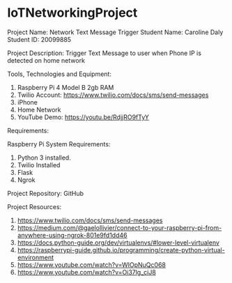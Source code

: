 # IoTNetworkingProject

Project Name: Network Text Message Trigger
Student Name: Caroline Daly 
Student ID: 20099885

Project Description: Trigger Text Message to user when Phone IP is detected on home network

Tools, Technologies and Equipment:
1. Raspberry Pi 4 Model B 2gb RAM
2. Twilio Account: https://www.twilio.com/docs/sms/send-messages
3. iPhone
4. Home Network
5. YouTube Demo: https://youtu.be/RdjjRO9fTyY


Requirements: 

Raspberry Pi System Requirements:
1. Python 3 installed. 
2. Twilio Installed
3. Flask
4. Ngrok

Project Repository: GitHub

Project Resources: 
1. https://www.twilio.com/docs/sms/send-messages
2. https://medium.com/@gaelollivier/connect-to-your-raspberry-pi-from-anywhere-using-ngrok-801e9fd1dd46
3. https://docs.python-guide.org/dev/virtualenvs/#lower-level-virtualenv
4. https://raspberrypi-guide.github.io/programming/create-python-virtual-environment
5. https://www.youtube.com/watch?v=WIOpNuQc068
6. https://www.youtube.com/watch?v=Oi37lg_ciJ8



